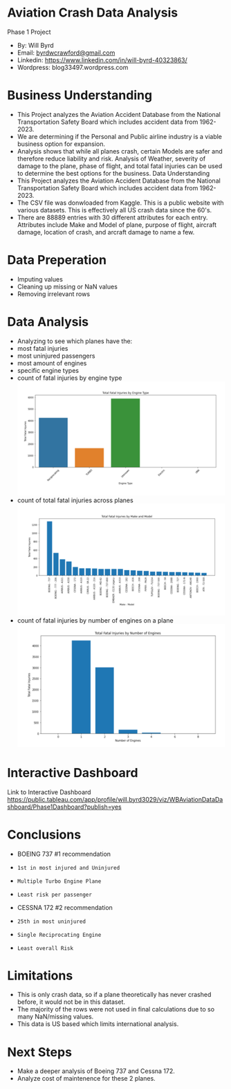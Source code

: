 # Aviation Crash Data Analysis
Phase 1 Project
* By: Will Byrd
* Email: byrdwcrawford@gmail.com
* Linkedin: https://www.linkedin.com/in/will-byrd-40323863/
* Wordpress: blog33497.wordpress.com

# Business Understanding
* This Project analyzes the Aviation Accident Database from the National Transportation Safety Board which includes accident data from 1962-2023.
* We are determining if the Personal and Public airline industry is a viable business option for expansion.
* Analysis shows that while all planes crash, certain Models are safer and therefore reduce liability and risk. Analysis of Weather, severity of damage to the plane, phase of flight, and total fatal injuries can be used to determine the best options for the business.
Data Understanding
* This Project analyzes the Aviation Accident Database from the National Transportation Safety Board which includes accident data from 1962-2023.
* The CSV file was donwloaded from Kaggle. This is a public website with various datasets. This is effectively all US crash data since the 60's.
* There are 88889 entries with 30 different attributes for each entry. Attributes include Make and Model of plane, purpose of flight, aircraft damage, location of crash, and arcraft damage to name a few.

# Data Preperation
* Imputing values
* Cleaning up missing or NaN values
* Removing irrelevant rows

# Data Analysis
* Analyzing to see which planes have the: 
* most fatal injuries
* most uninjured passengers
* most amount of engines
* specific engine types
* count of fatal injuries by engine type
![Fatal Injuries by Engine Type](https://github.com/byrdwcrawford/Phase.1.Project/blob/main/Images/Engine_Type%20Injuries.png)
* count of total fatal injuries across planes
![Total Fatal Injuries](https://github.com/byrdwcrawford/Phase.1.Project/blob/main/Images/Total_Fatal_Injuries.png)
* count of fatal injuries by number of engines on a plane
![Fatal Injuries by Engine Number](https://github.com/byrdwcrawford/Phase.1.Project/blob/main/Images/Engine_Number.png)

# Interactive Dashboard
Link to Interactive Dashboard  https://public.tableau.com/app/profile/will.byrd3029/viz/WBAviationDataDashboard/Phase1Dashboard?publish=yes

# Conclusions
* BOEING 737  #1 recommendation
*     1st in most injured and Uninjured
*     Multiple Turbo Engine Plane
*     Least risk per passenger
* CESSNA 172  #2 recommendation 
*     25th in most uninjured
*     Single Reciprocating Engine
*     Least overall Risk


# Limitations
* This is only crash data, so if a plane theoretically has never crashed before, it would not be in this dataset.
* The majority of the rows were not used in final calculations due to so many NaN/missing values.
* This data is US based which limits international analysis.

# Next Steps
* Make a deeper analysis of Boeing 737 and Cessna 172.
* Analyze cost of maintenence for these 2 planes.